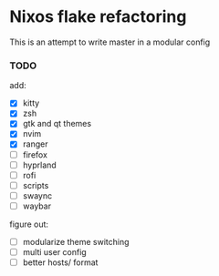 # Nixos flake refactoring

This is an attempt to write master in a modular config

### TODO

add:

- [x] kitty
- [x] zsh
- [x] gtk and qt themes
- [x] nvim
- [x] ranger
- [ ] firefox
- [ ] hyprland
- [ ] rofi
- [ ] scripts
- [ ] swaync
- [ ] waybar

figure out:

- [ ] modularize theme switching
- [ ] multi user config
- [ ] better hosts/ format
